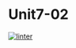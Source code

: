 # Unit7-02
[![linter](https://github.com/bret-padlan/Unit7-02/workflows/linter/badge.svg)](https://github.com/marketplace/actions/super-linter)
